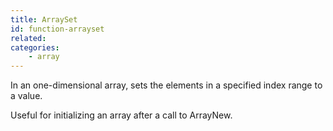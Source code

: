 ```yaml
---
title: ArraySet
id: function-arrayset
related:
categories:
    - array
---
```


In an one-dimensional array, sets the elements in a specified index range to a value.

Useful for initializing an array after a call to ArrayNew.
